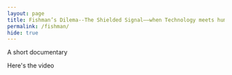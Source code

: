 ```yaml
---
layout: page
title: Fishman’s Dilema--The Shielded Signal——when Technology meets human currents
permalink: /fishman/
hide: true
---
```

A short documentary
<!--more-->

Here's the video